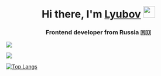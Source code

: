 <h1 align="center">Hi there, I'm <a href="#" target="_blank">Lyubov</a> 
<img src="https://github.com/blackcater/blackcater/raw/main/images/Hi.gif" height="32"/></h1>
<h3 align="center">Frontend developer from Russia 🇷🇺</h3>

![](https://github-profile-summary-cards.vercel.app/api/cards/profile-details?username=Lara87&theme=solarized_dark)

![](https://github-profile-summary-cards.vercel.app/api/cards/stats?username=Lara87&theme=solarized_dark)

<!---Для компактной версии-->
[![Top Langs](https://github-readme-stats.vercel.app/api/top-langs/?username=Lara87&layout=compact)](https://github.com/anuraghazra/github-readme-stats)


<!--
**Lara87/Lara87** is a ✨ _special_ ✨ repository because its `README.md` (this file) appears on your GitHub profile.

Here are some ideas to get you started:

- 🔭 I’m currently working on ...
- 🌱 I’m currently learning ...
- 👯 I’m looking to collaborate on ...
- 🤔 I’m looking for help with ...
- 💬 Ask me about ...
- 📫 How to reach me: ...
- 😄 Pronouns: ...
- ⚡ Fun fact: ...
-->
